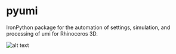 # pyumi
IronPython package for the automation of settings, simulation, and processing of umi for Rhinoceros 3D.  

![alt text][logo]

[logo]: https://github.com/jamiefarrell/pyumi/blob/master/pyumi.png
